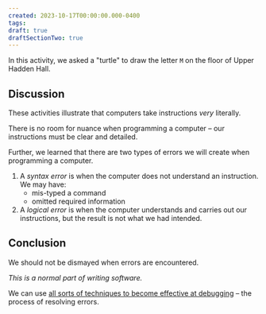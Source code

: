 ```yaml
---
created: 2023-10-17T00:00:00.000-0400
tags:
draft: true
draftSectionTwo: true
---
```

In this activity, we asked a "turtle" to draw the letter `M` on the floor of Upper Hadden Hall.

## Discussion

These activities illustrate that computers take instructions *very* literally.

There is no room for nuance when programming a computer – our instructions must be clear and detailed.

Further, we learned that there are two types of errors we will create when programming a computer.

1. A *syntax error* is when the computer does not understand an instruction. We may have:
	- mis-typed a command
	- omitted required information
2. A *logical error* is when the computer understands and carries out our instructions, but the result is not what we had intended.
## Conclusion

We should not be dismayed when errors are encountered.

*This is a normal part of writing software.*

We can use [all sorts of techniques to become effective at debugging](https://rubberduckdebugging.com) – the process of resolving errors.